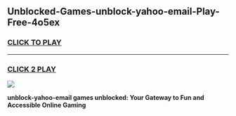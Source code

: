 
## Unblocked-Games-unblock-yahoo-email-Play-Free-4o5ex
<h3>
<a href="https://premium76.site?title=unblock-yahoo-email&ref=12A">CLICK TO PLAY</a></h3>
<hr>

<h3>
<a href="https://premium76.site?title=unblock-yahoo-email&ref=12A">CLICK 2 PLAY</a>
  
</h3>

<a href="https://premium76.site?title=unblock-yahoo-email&ref=12A"><img src="https://clearcache.store/games.png"></a>


**unblock-yahoo-email games unblocked: Your Gateway to Fun and Accessible Online Gaming**
